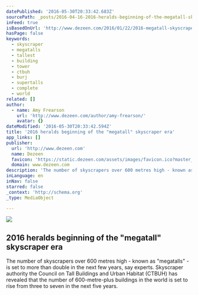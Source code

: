 ```yaml
---
datePublished: '2016-05-30T20:33:42.683Z'
sourcePath: _posts/2016-04-16-2016-heralds-beginning-of-the-megatall-skyscraper-era.md
inFeed: true
isBasedOnUrl: 'http://www.dezeen.com/2016/01/22/2016-megatall-skyscraper-era-council-tall-buildings-urban-habitat-ctbuh/'
hasPage: false
keywords:
  - skyscraper
  - megatalls
  - tallest
  - building
  - tower
  - ctbuh
  - burj
  - supertalls
  - complete
  - world
related: []
author:
  - name: Amy Frearson
    url: 'http://www.dezeen.com/author/amy-frearson/'
    avatar: {}
dateModified: '2016-05-30T20:33:42.594Z'
title: '2016 heralds beginning of the "megatall" skyscraper era'
app_links: []
publisher:
  url: 'http://www.dezeen.com'
  name: Dezeen
  favicon: 'https://static.dezeen.com/assets/images/favicon.ico?master_1255'
  domain: www.dezeen.com
description: 'The number of skyscrapers over 600 metres high - known as "megatalls" - is set to more than double in the next few years, say experts. Skyscraper authority the Council on Tall Buildings and Urban Habitat (CTBUH) has revealed that the number of 600-metre-plus buildings in the world is set to rise from three to seven in the next five years.'
inLanguage: en
inNav: false
starred: false
_context: 'http://schema.org'
_type: MediaObject

---
```

<article style=""><img src="https://s3-us-west-2.amazonaws.com/the-grid-img/p/6dc254f102a656394610b9763b92e10cf71a534a.jpg" /><h1>2016 heralds beginning of the "megatall" skyscraper era</h1><p>The number of skyscrapers over 600 metres high - known as "megatalls" - is set to more than double in the next few years, say experts. Skyscraper authority the Council on Tall Buildings and Urban Habitat (CTBUH) has revealed that the number of 600-metre-plus buildings in the world is set to rise from three to seven in the next five years.</p></article>